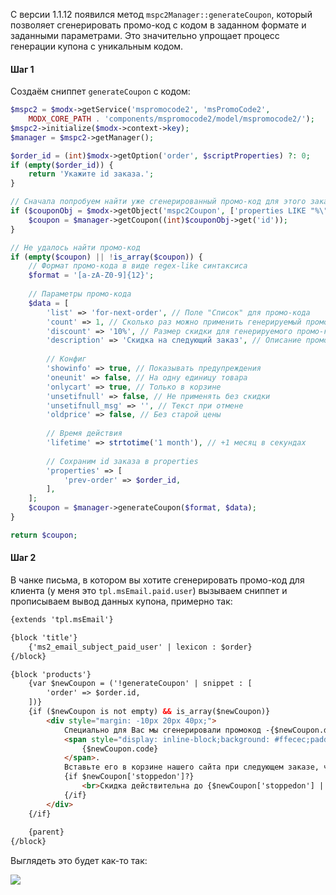 С версии 1.1.12 появился метод `mspc2Manager::generateCoupon`, который позволяет сгенерировать промо-код с кодом в заданном формате и заданными параметрами.
Это значительно упрощает процесс генерации купона с уникальным кодом.


#### Шаг 1

Создаём сниппет `generateCoupon` с кодом:

```php
$mspc2 = $modx->getService('mspromocode2', 'msPromoCode2',
    MODX_CORE_PATH . 'components/mspromocode2/model/mspromocode2/');
$mspc2->initialize($modx->context->key);
$manager = $mspc2->getManager();

$order_id = (int)$modx->getOption('order', $scriptProperties) ?: 0;
if (empty($order_id)) {
    return 'Укажите id заказа.';
}

// Сначала попробуем найти уже сгенерированный промо-код для этого заказа
if ($couponObj = $modx->getObject('mspc2Coupon', ['properties LIKE "%\"prev-order\":' . $order_id . '%"'])) {
    $coupon = $manager->getCoupon((int)$couponObj->get('id'));
}

// Не удалось найти промо-код
if (empty($coupon) || !is_array($coupon)) {
    // Формат промо-кода в виде regex-like синтаксиса
    $format = '[a-zA-Z0-9]{12}';
    
    // Параметры промо-кода
    $data = [
        'list' => 'for-next-order', // Поле "Список" для промо-кода
        'count' => 1, // Сколько раз можно применить генерируемый промо-код
        'discount' => '10%', // Размер скидки для генерируемого промо-кода
        'description' => 'Скидка на следующий заказ', // Описание промо-кода
        
        // Конфиг
        'showinfo' => true, // Показывать предупреждения
        'oneunit' => false, // На одну единицу товара
        'onlycart' => true, // Только в корзине
        'unsetifnull' => false, // Не применять без скидки
        'unsetifnull_msg' => '', // Текст при отмене
        'oldprice' => false, // Без старой цены
        
        // Время действия
        'lifetime' => strtotime('1 month'), // +1 месяц в секундах
        
        // Сохраним id заказа в properties
        'properties' => [
            'prev-order' => $order_id,
        ],
    ];
    $coupon = $manager->generateCoupon($format, $data);
}

return $coupon;
```


#### Шаг 2

В чанке письма, в котором вы хотите сгенерировать промо-код для клиента (у меня это `tpl.msEmail.paid.user`) вызываем сниппет и прописываем вывод данных купона, примерно так:

```html
{extends 'tpl.msEmail'}

{block 'title'}
    {'ms2_email_subject_paid_user' | lexicon : $order}
{/block}

{block 'products'}
    {var $newCoupon = ('!generateCoupon' | snippet : [
        'order' => $order.id,
    ])}
    {if ($newCoupon is not empty) && is_array($newCoupon)}
        <div style="margin: -10px 20px 40px;">
            Специально для Вас мы сгенерировали промокод -{$newCoupon.discount} на следующую покупку:
            <span style="display: inline-block;background: #ffecec;padding: 4px 4px;border: 2px solid #ff4f50;border-radius: 4px;font-size: 18px;line-height: 1;">
                {$newCoupon.code}
            </span>.
            Вставьте его в корзине нашего сайта при следующем заказе, чтобы получить персональную скидку.
            {if $newCoupon['stoppedon']?}
                <br>Скидка действительна до {$newCoupon['stoppedon'] | date : 'd.m.Y H:i'}
            {/if}
        </div>
    {/if}
    
    {parent}
{/block}
```


Выглядеть это будет как-то так:

![](https://file.modx.pro/files/1/f/f/1ff4ab1c2c9889f958ddaff304541b6f.png)
